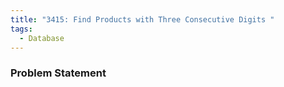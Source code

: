 ```yaml
---
title: "3415: Find Products with Three Consecutive Digits "
tags:
  - Database
---
```

### Problem Statement

